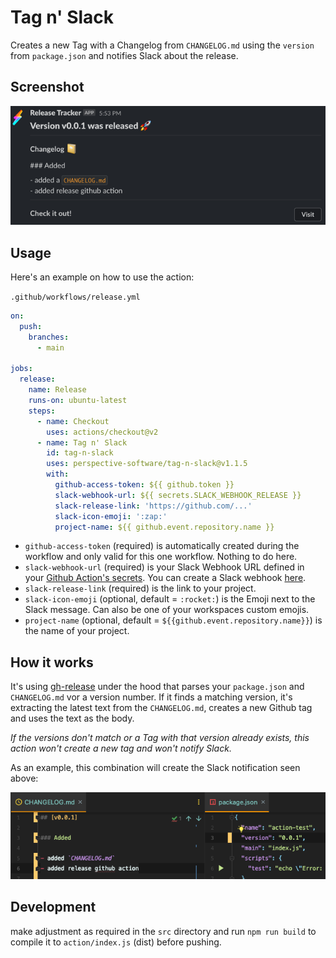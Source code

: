 # Tag n' Slack

Creates a new Tag with a Changelog from `CHANGELOG.md` using the `version` from `package.json` and notifies Slack about the release.

## Screenshot

![img.png](screenshot.png)

## Usage

Here's an example on how to use the action:

`.github/workflows/release.yml`

```yaml
on:
  push:
    branches:
      - main

jobs:
  release:
    name: Release
    runs-on: ubuntu-latest
    steps:
      - name: Checkout
        uses: actions/checkout@v2
      - name: Tag n' Slack
        id: tag-n-slack
        uses: perspective-software/tag-n-slack@v1.1.5
        with:
          github-access-token: ${{ github.token }}
          slack-webhook-url: ${{ secrets.SLACK_WEBHOOK_RELEASE }}
          slack-release-link: 'https://github.com/...'
          slack-icon-emoji: ':zap:'
          project-name: ${{ github.event.repository.name }}
```

- `github-access-token` (required) is automatically created during the workflow and only valid for this one workflow. Nothing to do here.
- `slack-webhook-url` (required) is your Slack Webhook URL defined in your [Github Action's secrets](https://help.github.com/en/actions/configuring-and-managing-workflows/creating-and-storing-encrypted-secrets#creating-encrypted-secrets-for-a-repository). You can create a Slack webhook [here](https://slack.com/apps/A0F7XDUAZ-incoming-webhooks).
- `slack-release-link` (required) is the link to your project.
- `slack-icon-emoji` (optional, default = `:rocket:`) is the Emoji next to the Slack message. Can also be one of your workspaces custom emojis.
- `project-name` (optional, default = `${{github.event.repository.name}}`) is the name of your project.

## How it works

It's using [gh-release](https://github.com/ungoldman/gh-release) under the hood that parses your `package.json` and `CHANGELOG.md` vor a version number. 
If it finds a matching version, it's extracting the latest text from the `CHANGELOG.md`, creates a new Github tag and uses the text as the body.

*If the versions don't match or a Tag with that version already exists, this action won't create a new tag and won't notify Slack.*

As an example, this combination will create the Slack notification seen above:

![img_2.png](howitworks.png)

## Development

make adjustment as required in the `src` directory and run `npm run build` to compile it to `action/index.js` (dist) before pushing.
